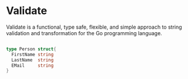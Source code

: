 Validate 
========
Validate is a functional, type safe, flexible, and simple approach to string validation and transformation for the Go programming language.


```go

type Person struct{
  FirstName string
  LastName  string
  EMail     string
}


```

